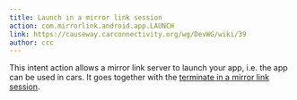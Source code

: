 ```yaml
---
title: Launch in a mirror link session
action: com.mirrorlink.android.app.LAUNCH
link: https://causeway.carconnectivity.org/wg/DevWG/wiki/39
author: ccc
---
```

This intent action allows a mirror link server to launch your app, i.e. the app can be used in cars.
It goes together with the [terminate in a mirror link session](http://www.openintents.org/action/com-mirrorlink-android-app-terminate).
